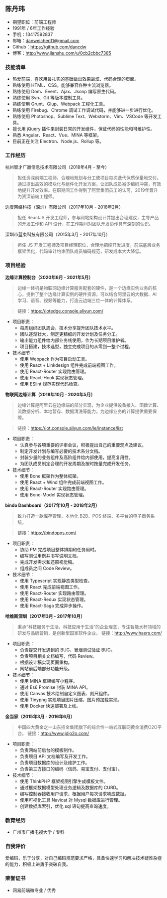 陈丹玮
--------------------------

* 期望职位：前端工程师
* 1991年 / 6年工作经验
* 手机：13417592837
* 邮箱：danweichen11@gmail.com
* Github：https://github.com/dancdw
* 博客：http://www.jianshu.com/u/0cb2cbbc7385

### 技能清单

* 热爱前端，喜欢用最扎实的基础做出效果最炫、代码合理的页面。
* 熟练使用 HTML、CSS，能够兼容各种主流浏览器。
* 熟练使用 Dom、Event、Ajax、Jsonp 编写原生代码。
* 熟练使用 Svn、Git 等版本控制工具。
* 熟练使用 Grunt、Glup、Webpack 工程化工具。
* 熟练使用 Firebug、Chrome 调试工作调试代码，并能够进一步进行优化。
* 熟练使用 Photoshop、Sublime Text、Webstorm、Vim、VSCode 等开发工具。
* 擅长用 jQuery 插件来封装日常的开发组件，保证代码的性能和可维护性。
* 熟悉 Angular、React、Vue、MINA 等框架。
* 目前正在关注 Electron、Node.js、Rollup 等。

### 工作经历

杭州智才广嬴信息技术有限公司（2018年4月 - 至今）

> 担任资深前端工程师，合理地规划与分工使项目每次迭代保质保量地交付。通过提出高效的模块化与组件化开发方案，让团队成员减少编码冲突，有效地提升开发效率。在职期间工作得到了阿里集团员工的认可，2019年晋升为资深前端工程师。

边度网络科技（深圳）有限公司（2017年10月 - 2018年2月）

> 担任 ReactJS 开发工程师，参与网站架构设计并提出合理建议，主导产品的开发工作和 API 设计，在工作期间对团队开发协作具有深刻的认识。

深圳市蓝束科技有限公司（2015年3月 - 2017年10月）

> 担任 JS 开发工程师及项目经理职位，合理地把控开发进度，前端底层业务框架优化，代码审计约束团队成员编码规范，研发成本大大降低。

### 项目经验

**边缘计算控制台（2020年6月 - 2021年5月）**
> 边缘一体机是物联网边缘计算服务配套的硬件，是一个边缘实例业务的核心，提供了整个边缘计算实例的硬件资源，可以结合阿里云的大数据、AI 学习、语音、视频等能力，打造云边端三位一体的计算体系。

> 链接：https://iotedge.console.aliyun.com/

* 项目职责：
	- 每周组织团队周会，技术分享提升团队技术水平。
	- 团队逐渐壮大，制定更精细的开发计划及任务分工。
	- 输出能力组件给内部业务线使用，作为长期项目维护者。
	- 项目搭建，技术选型，独立完成项目的从零到一整个过程。
* 技术细节：
	- 使用 Webpack 作为项目启动工具。
	- 使用 React + Linkdesign 组件完成前端视图工作。
	- 使用 React-Router 实现路由管理。
	- 使用 React-Hook 实现状态管理。
	- 使用 ESlint 规范实现代码检查。

**物联网边缘计算（2018年10月 - 2020年5月）**
> 边缘计算是阿里云在边缘端的部分实现，为企业提供设备接入、函数计算、流数据分析、本地暂存、数据清洗等能力，为边缘业务的计算提供重要保障。

> 链接：https://iot.console.aliyun.com/le/instance/list

* 项目职责：
	- 认真参与各项重要的评审会议，积极提出自己的重要观点及建议。
	- 制定开发计划与编写必要的技术系分文档。
	- 封装少量的业务组件及高阶组件给内部使用，提高复用性。
	- 为团队成员制定合理的开发周期及按时按量完成开发任务。
* 技术细节：
	- 使用 Bone 框架作为整体框架。
	- 使用 React + Wind 组件完成前端视图工作。
	- 使用 React-Router 实现路由管理。
	- 使用 Bone-Model 实现状态管理。

**bindo Dashboard（2017年10月 - 2018年2月）**
> 致力打造一款库存管理、本地化 B2B、POS 终端、多平台的电子商务系统。

> 链接：https://bindopos.com/

* 项目职责：
	- 协助 PM 完成项目整体排期和任务用时。
	- 编写测试用例并书写说明文档。
	- 完成开发需求和还原视觉稿。
	- 组成员之间 Code Review。
* 技术细节：
	- 使用 Typescript 实现静态类型检查。
	- 使用 React 完成前端视图工作。
	- 使用 React-Router 实现路由管理。
	- 使用 React-Redux 实现状态管理。
	- 使用 React-Saga 完成异步操作。

**哈维斯深圳（2017年3月 - 2017年10月）**
> 秉承“科技服务于生活，科技应用于生活”的企业理念，专注智能水杯领域的研发与品牌营销，是创新型国家软件企业。
> 链接：http://www.haers.com/

* 项目职责：
	- 负责提交开发遇到的 BUG，冒烟测试验证 BUG。
	- 负责项目相关文档编写，代码 Review。
	- 根据设计稿实现页面重构。
	- 网站前后端部分功能升级。
* 技术细节：
	- 使用 MINA 框架编写小程序。
	- 通过 Es6 Promise 封装 MINA API。
	- 使用 Canvas 技术绘制自定义图表、刻尺组件。
	- 使用 Tinypng 实现项目图片压缩，图片预加载实现。
	- 使用 Docker 快速部署及上线。

**金当家（2015年3月 - 2016年6月）**
> 中国四大黄金之一山东招金集团旗下的综合性一站式互联网黄金消费O2O平台。
> 链接：http://www.jdjo2o.com/

* 项目职责：
	- 负责网站前后台的模板制作。
	- 负责项目 API 文档编写及开发工作。
	- 负责项目数据库的设计及维护工作。
	- 负责第三方接口的编码（信鸽、易宝支付、支付宝）。
* 技术细节：
	- 使用 ThinkPHP 框架视图引擎生成模板文件。
	- 通过框架数据模型处理业务逻辑及数据库的 CURD。
	- 编写控制器接收用户请求，根据用户每次请求响应数据。
	- 使用可视化工具 Navicat 对 Mysql 数据库进行管理。
	- 创建数据库索引，优化 sql 语句提高查询速度。

### 教育经历

* 广州市广播电视大学 / 专科

### 自我评价
爱编码，乐于分享，对自己编码规范要求严格，具备快速学习和解决技术疑难杂症的能力，积极上进勇于突破自我。

### 荣誉证书

* 网易前端微专业 / 优秀
